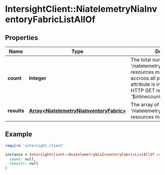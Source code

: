 # IntersightClient::NiatelemetryNiaInventoryFabricListAllOf

## Properties

| Name | Type | Description | Notes |
| ---- | ---- | ----------- | ----- |
| **count** | **Integer** | The total number of &#39;niatelemetry.NiaInventoryFabric&#39; resources matching the request, accross all pages. The &#39;Count&#39; attribute is included when the HTTP GET request includes the &#39;$inlinecount&#39; parameter. | [optional] |
| **results** | [**Array&lt;NiatelemetryNiaInventoryFabric&gt;**](NiatelemetryNiaInventoryFabric.md) | The array of &#39;niatelemetry.NiaInventoryFabric&#39; resources matching the request. | [optional] |

## Example

```ruby
require 'intersight_client'

instance = IntersightClient::NiatelemetryNiaInventoryFabricListAllOf.new(
  count: null,
  results: null
)
```

